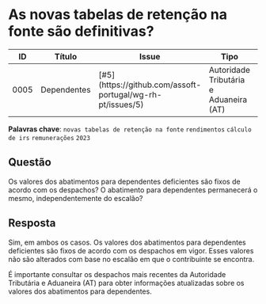 # As novas tabelas de retenção na fonte são definitivas?

<table><thead><tr><th>ID</th><th>Título</th><th data-type="content-ref">Issue</th><th>Tipo</th><th>Criado</th><th>Modificado</th></tr></thead><tbody><tr><td>0005</td><td>Dependentes</td><td>[#5](https://github.com/assoft-portugal/wg-rh-pt/issues/5)</td><td>Autoridade Tributária e Aduaneira (AT)</td><td>2023-04-05</td><td>2023-04-18</td></tr></tbody></table>

**Palavras chave**: `novas tabelas de retenção na fonte` `rendimentos` `cálculo de irs` `remunerações` `2023`

## Questão

Os valores dos abatimentos para dependentes deficientes são fixos de acordo com os despachos? O abatimento para dependentes permanecerá o mesmo, independentemente do escalão?

## Resposta

Sim, em ambos os casos. Os valores dos abatimentos para dependentes deficientes são fixos de acordo com os despachos em vigor. Esses valores não são alterados com base no escalão em que o contribuinte se encontra.

É importante consultar os despachos mais recentes da Autoridade Tributária e Aduaneira (AT) para obter informações atualizadas sobre os valores dos abatimentos para dependentes.
